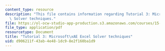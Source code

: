 ```yaml
---
content_type: resource
description: "This file contains information regarding Tutorial 3: Microsoft\xAE Excel\
  \ Solver techniques."
file: https://ol-ocw-studio-app-production.s3.amazonaws.com/courses/15-053-optimization-methods-in-management-science-spring-2013/d906211f43ab4e481dc98e2f160ba1d9_MIT15_053S13_tut03.pdf
file_type: application/pdf
resourcetype: Document
title: "Tutorial 3: Microsoft\xAE Excel Solver techniques"
uid: d906211f-43ab-4e48-1dc9-8e2f160ba1d9
---
```

